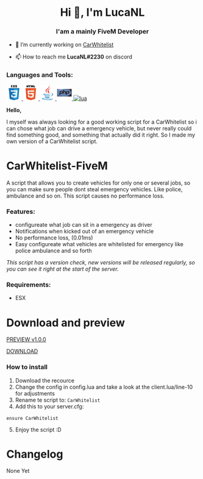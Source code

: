 <h1 align="center">Hi 👋, I'm LucaNL</h1>
<h3 align="center">I'am a mainly FiveM Developer</h3>

- 🔭 I’m currently working on [CarWhitelist](https://github.com/LucaNL/CarWhitelist-FiveM/)

- 📫 How to reach me **LucaNL#2230** on discord

<h3 align="left">Languages and Tools:</h3>
<p align="left"> <a href="https://www.w3schools.com/css/" target="_blank" rel="noreferrer"> <img src="https://raw.githubusercontent.com/devicons/devicon/master/icons/css3/css3-original-wordmark.svg" alt="css3" width="40" height="40"/> </a> <a href="https://www.w3.org/html/" target="_blank" rel="noreferrer"> <img src="https://raw.githubusercontent.com/devicons/devicon/master/icons/html5/html5-original-wordmark.svg" alt="html5" width="40" height="40"/> </a> <a href="https://www.java.com" target="_blank" rel="noreferrer"> <img src="https://raw.githubusercontent.com/devicons/devicon/master/icons/java/java-original.svg" alt="java" width="40" height="40"/> </a> <a href="https://www.php.net" target="_blank" rel="noreferrer"> <img src="https://raw.githubusercontent.com/devicons/devicon/master/icons/php/php-original.svg" alt="php" width="40" height="40"/> </a> <a href="https://www.lua.org" target="_blank" rel="noreferrer"> <img src="https://upload.wikimedia.org/wikipedia/commons/thumb/c/cf/Lua-Logo.svg/1024px-Lua-Logo.svg.png" alt="lua" width="40" height="40"/> </a> 
</p>


**Hello,**

I myself was always looking for a good working script for a CarWhitelist so i can chose what job can drive a emergency vehicle, but never really could find something good, and something that actually did it right. So I made my own version of a CarWhitelist script.

# CarWhitelist-FiveM
A script that allows you to create vehicles for only one or several jobs, so you can make sure people dont steal emergency vehicles. Like police, ambulance and so on. This script causes no performance loss.

### Features:

- configureate what job can sit in a emergency as driver
- Notifications when kicked out of an emergency vehicle
- No performance loss, (0.01ms)
- Easy configureate what vehicles are whitelisted for emergency like police ambulance and so forth

_This script has a version check, new versions will be released regularly, so you can see it right at the start of the server._

### Requirements:
- ESX
  
# Download and preview
[PREVIEW v1.0.0](https://youtu.be/9GgRlp84NBM)

[DOWNLOAD](https://github.com/LucaNL/CarWhitelist-FiveM/archive/refs/heads/main.zip) 

### How to install
1. Download the recource
2. Change the config in config.lua and take a look at the client.lua/line-10 for adjustments
3. Rename te script to: ```CarWhitelist```
4. Add this to your server.cfg:
```
ensure CarWhitelist
```
5. Enjoy the script :D

# Changelog
None Yet
